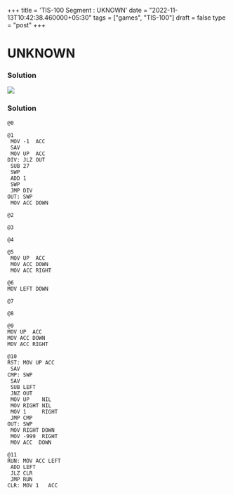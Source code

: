 +++
title = 'TIS-100 Segment : UKNOWN'
date = "2022-11-13T10:42:38.460000+05:30"
tags = ["games", "TIS-100"]
draft = false
type = "post"
+++

# UNKNOWN

### Solution

![](/images/games/tis-100/segment/UNKOWN/1.png) 

### Solution

```
@0

@1
 MOV -1  ACC
 SAV
 MOV UP  ACC
DIV: JLZ OUT
 SUB 27
 SWP
 ADD 1
 SWP
 JMP DIV
OUT: SWP
 MOV ACC DOWN

@2

@3

@4

@5
 MOV UP  ACC
 MOV ACC DOWN
 MOV ACC RIGHT
 
@6
MOV LEFT DOWN

@7

@8

@9
MOV UP  ACC
MOV ACC DOWN
MOV ACC RIGHT

@10
RST: MOV UP ACC
 SAV
CMP: SWP
 SAV
 SUB LEFT
 JNZ OUT
 MOV UP    NIL
 MOV RIGHT NIL
 MOV 1     RIGHT
 JMP CMP
OUT: SWP
 MOV RIGHT DOWN
 MOV -999  RIGHT
 MOV ACC  DOWN
 
@11
RUN: MOV ACC LEFT
 ADD LEFT
 JLZ CLR
 JMP RUN
CLR: MOV 1   ACC

```